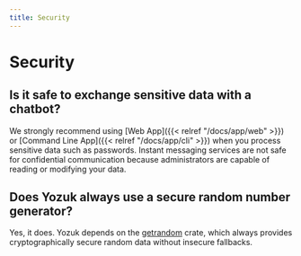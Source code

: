 ```yaml
---
title: Security
---
```


# Security

## Is it safe to exchange sensitive data with a chatbot?

We strongly recommend using [Web App]({{< relref "/docs/app/web" >}}) or [Command Line App]({{< relref "/docs/app/cli" >}}) when you process sensitive data such as passwords. Instant messaging services are not safe for confidential communication because administrators are capable of reading or modifying your data.

## Does Yozuk always use a secure random number generator?

Yes, it does. Yozuk depends on the [getrandom](https://crates.io/crates/getrandom) crate, which always provides cryptographically secure random data without insecure fallbacks.